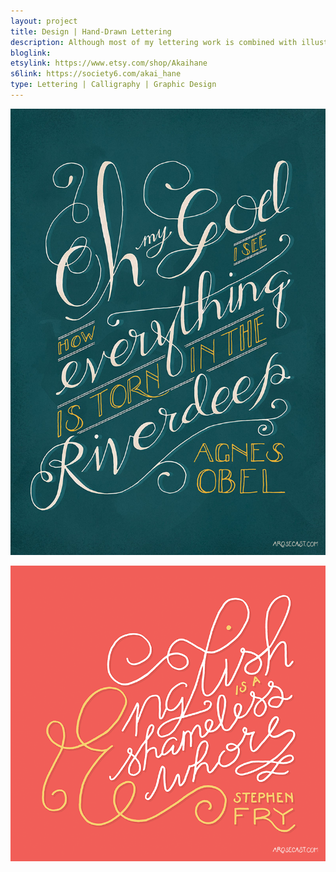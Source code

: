 ```yaml
---
layout: project
title: Design | Hand-Drawn Lettering
description: Although most of my lettering work is combined with illustrations to create pieces such as stationery or graphic design, I have worked on a few projects that focus on rendering quotes or other text in an exciting way.
bloglink: 
etsylink: https://www.etsy.com/shop/Akaihane
s6link: https://society6.com/akai_hane
type: Lettering | Calligraphy | Graphic Design
---
```


![Oh my God, I see how everything is torn in the riverdeep // Song lyric by Agnes Obel](/assets/folio/lettering/lettering-agnes-obel-lyric.jpg "Oh my God, I see how everything is torn in the riverdeep // Song lyric by Agnes Obel")

![English is a shameless whore // Quote by Stephen Fry](/assets/folio/lettering/lettering-stephen-fry-quote.png "English is a shameless whore // Quote by Stephen Fry")
